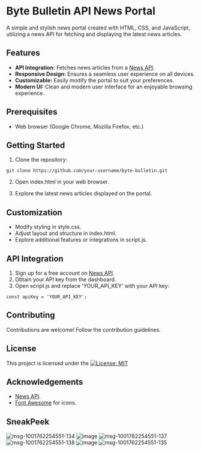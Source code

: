 # Byte Bulletin API News Portal
A simple and stylish news portal created with HTML, CSS, and JavaScript, utilizing a news API for fetching and displaying the latest news articles.

## Features

- **API Integration:** Fetches news articles from a [News API](https://newsapi.org/).
- **Responsive Design:** Ensures a seamless user experience on all devices.
- **Customizable:** Easily modify the portal to suit your preferences.
- **Modern UI:** Clean and modern user interface for an enjoyable browsing experience.

## Prerequisites
- Web browser (Google Chrome, Mozilla Firefox, etc.)

## Getting Started
1. Clone the repository:

```git clone https://github.com/your-username/byte-bulletin.git```

2. Open index.html in your web browser.

3. Explore the latest news articles displayed on the portal.

## Customization
- Modify styling in style.css.
- Adjust layout and structure in index.html.
- Explore additional features or integrations in script.js.

## API Integration
1. Sign up for a free account on [News API](https://newsapi.org/).
2. Obtain your API key from the dashboard.
3. Open script.js and replace 'YOUR_API_KEY' with your API key:

```const apiKey = 'YOUR_API_KEY';```

## Contributing
Contributions are welcome! Follow the contribution guidelines.

## License
This project is licensed under the [![License: MIT](https://img.shields.io/badge/License-MIT-yellow.svg)](https://opensource.org/licenses/MIT)


## Acknowledgements
- [News API](https://newsapi.org/).
- [Font Awesome](https://fontawesome.com/) for icons.
  
## SneakPeek
![msg-1001762254551-134](https://github.com/priyanshu-1707/Byte-Bulletin---A-APIs-Based-News-Portal/assets/128516306/5f4104de-73bd-4851-82db-f681cfa82a94)
![image](https://github.com/priyanshu-1707/Byte-Bulletin---A-APIs-Based-News-Portal/assets/128516306/3b83b4dd-9429-44e9-bfc8-a10754fd490e)
![msg-1001762254551-137](https://github.com/priyanshu-1707/Byte-Bulletin---A-APIs-Based-News-Portal/assets/128516306/b4863abe-91d9-4545-ba78-cff769cba258)
![msg-1001762254551-138](https://github.com/priyanshu-1707/Byte-Bulletin---A-APIs-Based-News-Portal/assets/128516306/e96910b7-fddc-451a-9bfc-f23073ac5507)
![image](https://github.com/priyanshu-1707/Byte-Bulletin---A-APIs-Based-News-Portal/assets/128516306/c2f05586-cc76-44d2-8b1c-8438b31040e0)
![msg-1001762254551-135](https://github.com/priyanshu-1707/Byte-Bulletin---A-APIs-Based-News-Portal/assets/128516306/99959b6f-b2ff-447a-a39a-afd0371203e5)
